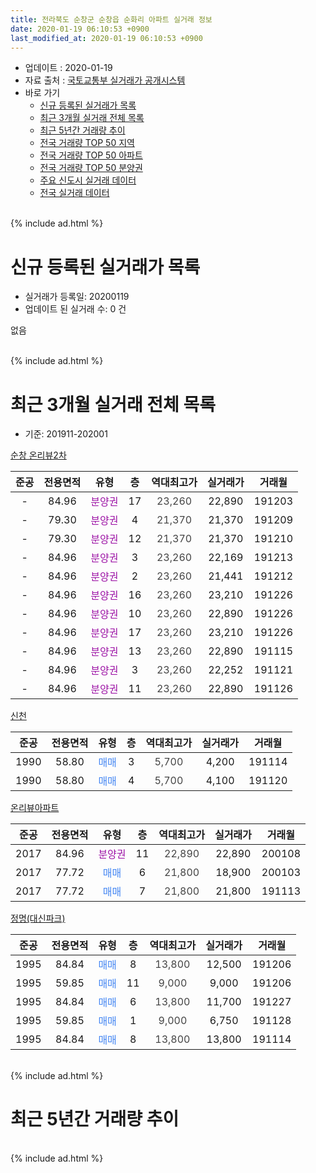 ```yaml
---
title: 전라북도 순창군 순창읍 순화리 아파트 실거래 정보
date: 2020-01-19 06:10:53 +0900
last_modified_at: 2020-01-19 06:10:53 +0900
---
```


* 업데이트 : 2020-01-19
* 자료 출처 : [국토교통부 실거래가 공개시스템](http://rt.molit.go.kr)
* 바로 가기
    * [신규 등록된 실거래가 목록](#신규-등록된-실거래가-목록)
    * [최근 3개월 실거래 전체 목록](#최근-3개월-실거래-전체-목록)
    * [최근 5년간 거래량 추이](#최근-5년간-거래량-추이)
    * [전국 거래량 TOP 50 지역](https://apt-info.github.io/apt-trade-info/최근-3개월-전국에서-가장-거래가-많이-발생한-지역)
    * [전국 거래량 TOP 50 아파트](https://apt-info.github.io/apt-trade-info/최근-3개월-전국에서-가장-거래가-많이-발생한-아파트)
    * [전국 거래량 TOP 50 분양권](https://apt-info.github.io/apt-trade-info/최근-3개월-전국에서-가장-거래가-많이-발생한-분양권)
    * [주요 신도시 실거래 데이터](https://apt-info.github.io/apt-trade-info/주요-신도시)
    * [전국 실거래 데이터](https://apt-info.github.io/apt-trade-info/전국)
<br>
{% include ad.html %}
<br>

# 신규 등록된 실거래가 목록
* 실거래가 등록일: 20200119
* 업데이트 된 실거래 수: 0 건

없음

<br>
{% include ad.html %}
<br>

# 최근 3개월 실거래 전체 목록
* 기준: 201911-202001


[순창 온리뷰2차](https://search.naver.com/search.naver?query=%EC%A0%84%EB%9D%BC%EB%B6%81%EB%8F%84+%EC%88%9C%EC%B0%BD%EA%B5%B0+%EC%88%9C%EC%B0%BD%EC%9D%8D+%EC%88%9C%ED%99%94%EB%A6%AC+%EC%88%9C%EC%B0%BD+%EC%98%A8%EB%A6%AC%EB%B7%B02%EC%B0%A8)

|준공|전용면적|유형|층|역대최고가|실거래가|거래월|
|:---:|:---:|:---:|:---:|:---:|:---:|:---:|
|-|84.96|<span style="color:#9C11A5">분양권</span>|17|<span style="color:#444444">23,260</span>|22,890|191203|
|-|79.30|<span style="color:#9C11A5">분양권</span>|4|<span style="color:#444444">21,370</span>|21,370|191209|
|-|79.30|<span style="color:#9C11A5">분양권</span>|12|<span style="color:#444444">21,370</span>|21,370|191210|
|-|84.96|<span style="color:#9C11A5">분양권</span>|3|<span style="color:#444444">23,260</span>|22,169|191213|
|-|84.96|<span style="color:#9C11A5">분양권</span>|2|<span style="color:#444444">23,260</span>|21,441|191212|
|-|84.96|<span style="color:#9C11A5">분양권</span>|16|<span style="color:#444444">23,260</span>|23,210|191226|
|-|84.96|<span style="color:#9C11A5">분양권</span>|10|<span style="color:#444444">23,260</span>|22,890|191226|
|-|84.96|<span style="color:#9C11A5">분양권</span>|17|<span style="color:#444444">23,260</span>|23,210|191226|
|-|84.96|<span style="color:#9C11A5">분양권</span>|13|<span style="color:#444444">23,260</span>|22,890|191115|
|-|84.96|<span style="color:#9C11A5">분양권</span>|3|<span style="color:#444444">23,260</span>|22,252|191121|
|-|84.96|<span style="color:#9C11A5">분양권</span>|11|<span style="color:#444444">23,260</span>|22,890|191126|

[신천](https://search.naver.com/search.naver?query=%EC%A0%84%EB%9D%BC%EB%B6%81%EB%8F%84+%EC%88%9C%EC%B0%BD%EA%B5%B0+%EC%88%9C%EC%B0%BD%EC%9D%8D+%EC%88%9C%ED%99%94%EB%A6%AC+%EC%8B%A0%EC%B2%9C)

|준공|전용면적|유형|층|역대최고가|실거래가|거래월|
|:---:|:---:|:---:|:---:|:---:|:---:|:---:|
|1990|58.80|<span style="color:#4285f3">매매</span>|3|<span style="color:#444444">5,700</span>|4,200|191114|
|1990|58.80|<span style="color:#4285f3">매매</span>|4|<span style="color:#444444">5,700</span>|4,100|191120|

[온리뷰아파트](https://search.naver.com/search.naver?query=%EC%A0%84%EB%9D%BC%EB%B6%81%EB%8F%84+%EC%88%9C%EC%B0%BD%EA%B5%B0+%EC%88%9C%EC%B0%BD%EC%9D%8D+%EC%88%9C%ED%99%94%EB%A6%AC+%EC%98%A8%EB%A6%AC%EB%B7%B0%EC%95%84%ED%8C%8C%ED%8A%B8)

|준공|전용면적|유형|층|역대최고가|실거래가|거래월|
|:---:|:---:|:---:|:---:|:---:|:---:|:---:|
|2017|84.96|<span style="color:#9C11A5">분양권</span>|11|<span style="color:#444444">22,890</span>|22,890|200108|
|2017|77.72|<span style="color:#4285f3">매매</span>|6|<span style="color:#444444">21,800</span>|18,900|200103|
|2017|77.72|<span style="color:#4285f3">매매</span>|7|<span style="color:#444444">21,800</span>|21,800|191113|

[정명(대신파크)](https://search.naver.com/search.naver?query=%EC%A0%84%EB%9D%BC%EB%B6%81%EB%8F%84+%EC%88%9C%EC%B0%BD%EA%B5%B0+%EC%88%9C%EC%B0%BD%EC%9D%8D+%EC%88%9C%ED%99%94%EB%A6%AC+%EC%A0%95%EB%AA%85%28%EB%8C%80%EC%8B%A0%ED%8C%8C%ED%81%AC%29)

|준공|전용면적|유형|층|역대최고가|실거래가|거래월|
|:---:|:---:|:---:|:---:|:---:|:---:|:---:|
|1995|84.84|<span style="color:#4285f3">매매</span>|8|<span style="color:#444444">13,800</span>|12,500|191206|
|1995|59.85|<span style="color:#4285f3">매매</span>|11|<span style="color:#444444">9,000</span>|9,000|191206|
|1995|84.84|<span style="color:#4285f3">매매</span>|6|<span style="color:#444444">13,800</span>|11,700|191227|
|1995|59.85|<span style="color:#4285f3">매매</span>|1|<span style="color:#444444">9,000</span>|6,750|191128|
|1995|84.84|<span style="color:#4285f3">매매</span>|8|<span style="color:#444444">13,800</span>|13,800|191114|


<br>
{% include ad.html %}
<br>

# 최근 5년간 거래량 추이


<div style="width:100%;">
    <canvas id="deal_progress" height="200"></canvas>
</div>

<script>
new Chart(document.getElementById("deal_progress"), {
    type: 'line',
    data: {
        labels: ['201501','201502','201503','201504','201505','201506','201507','201508','201509','201510','201511','201512','201601','201602','201603','201604','201605','201606','201607','201608','201609','201610','201611','201612','201701','201702','201703','201704','201705','201706','201707','201708','201709','201710','201711','201712','201801','201802','201803','201804','201805','201806','201807','201808','201809','201810','201811','201812','201901','201902','201903','201904','201905','201906','201907','201908','201909','201910','201911','201912','202001'],
        datasets: [{
            label: '매매',
            pointRadius: 1,
            data: [4, 0, 1, 0, 1, 1, 2, 0, 1, 1, 1, 1, 2, 0, 1, 0, 2, 2, 2, 3, 1, 1, 1, 0, 0, 1, 3, 3, 2, 1, 3, 1, 1, 1, 3, 1, 1, 0, 0, 2, 0, 0, 0, 0, 0, 0, 1, 1, 2, 1, 2, 0, 1, 4, 6, 2, 2, 3, 8, 11, 2],
            borderColor: "rgba(255, 201, 14, 1)",
            backgroundColor: "rgba(255, 201, 14, 0.5)",
            fill: false,
            lineTension: 0
        },{
            label: '전월세',
            pointRadius: 1,
            data: [0, 0, 0, 0, 0, 1, 0, 0, 0, 0, 0, 0, 0, 0, 0, 0, 0, 0, 0, 0, 0, 0, 0, 0, 0, 0, 1, 0, 0, 0, 0, 0, 0, 1, 2, 2, 2, 0, 0, 0, 0, 0, 0, 0, 0, 0, 0, 0, 0, 0, 0, 0, 0, 0, 0, 0, 0, 0, 0, 0, 0],
            borderColor: "rgba(0, 141, 185, 1)",
            backgroundColor: "rgba(0, 141, 185, 0.5)",
            fill: false,
            lineTension: 0
        }
        ]
    },
    options: {
        responsive: true,
        title: {
            display: false
        },
        tooltips: {
            mode: 'index',
            intersect: false
        },
        hover: {
            mode: 'nearest',
            intersect: true
        },
        scales: {
            xAxes: [{
                display: true,
                scaleLabel: {
                    display: true,
                    labelString: '년/월'
                }
            }],
            yAxes: [{
                display: true,
                ticks: {
                    suggestedMin: 0,
                },
                scaleLabel: {
                    display: true,
                    labelString: '실거래 수'
                }
            }]
        }
    }
});

</script>


<br>
{% include ad.html %}
<br>

